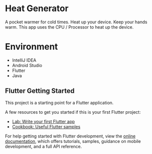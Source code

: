 # Heat Generator

A pocket warmer for cold times.
Heat up your device.
Keep your hands warm.
This app uses the CPU / Processor to heat up the device.

# Environment
* IntelliJ IDEA
* Android Studio
* Flutter
* Java

## Flutter Getting Started

This project is a starting point for a Flutter application.

A few resources to get you started if this is your first Flutter project:

- [Lab: Write your first Flutter app](https://docs.flutter.dev/get-started/codelab)
- [Cookbook: Useful Flutter samples](https://docs.flutter.dev/cookbook)

For help getting started with Flutter development, view the
[online documentation](https://docs.flutter.dev/), which offers tutorials,
samples, guidance on mobile development, and a full API reference.
